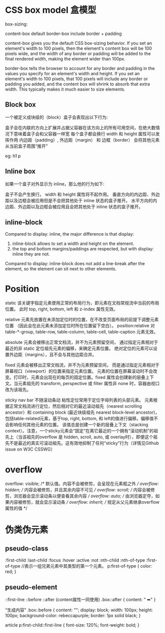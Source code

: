 # CSS box model 盒模型
  box-sizing:

  content-box default
  border-box  include border + padding

  content-box gives you the default CSS box-sizing behavior. 
  If you set an element's width to 100 pixels, 
  then the element's content box will be 100 pixels wide, 
  and the width of any border or padding will be added to the final rendered width, 
  making the element wider than 100px.

  border-box tells the browser to account for any border and padding in the values 
  you specify for an element's width and height. 
  If you set an element's width to 100 pixels, 
  that 100 pixels will include any border or padding you added, 
  and the content box will shrink to absorb that extra width. 
  This typically makes it much easier to size elements.
## Block box
  一个被定义成块级的（block）盒子会表现出以下行为:

  盒子会在内联的方向上扩展并占据父容器在该方向上的所有可用空间，在绝大数情况下意味着盒子会和父容器一样宽
  每个盒子都会换行
  width 和 height 属性可以发挥作用
  内边距（padding）, 外边距（margin） 和 边框（border） 会将其他元素从当前盒子周围“推开”

  eg: h1 p
## Inline box
  如果一个盒子对外显示为 inline，那么他的行为如下:

  盒子不会产生换行。
  width 和 height 属性将不起作用。
  垂直方向的内边距、外边距以及边框会被应用但是不会把其他处于 inline 状态的盒子推开。
  水平方向的内边距、外边距以及边框会被应用且会把其他处于 inline 状态的盒子推开。
## inline-block
  Compared to display: 
  inline, the major difference is that display:
  1. inline-block allows to set a width and height on the element.
  2. the top and bottom margins/paddings are respected, 
    but with display: inline they are not.

  Compared to display: 
  inline-block does not add a line-break after the element, 
  so the element can sit next to other elements.

# Position
  static
  该关键字指定元素使用正常的布局行为，即元素在文档常规流中当前的布局位置。
  此时 top, right, bottom, left 和 z-index 属性无效。

  relative
  元素先放置在未添加定位时的位置，在不改变页面布局的前提下调整元素位置
  （因此会在此元素未添加定位时所在位置留下空白）。
  position:relative 对 table-*-group, table-row, table-column, table-cell, table-caption 元素无效。
  
  absolute
  元素会被移出正常文档流，并不为元素预留空间，
  通过指定元素相对于最近的非 static 定位祖先元素的偏移，来确定元素位置。
  绝对定位的元素可以设置外边距（margins），且不会与其他边距合并。

  fixed
  元素会被移出正常文档流，并不为元素预留空间，
  而是通过指定元素相对于屏幕视口（viewport）的位置来指定元素位置。
  元素的位置在屏幕滚动时不会改变。打印时，元素会出现在的每页的固定位置。fixed 属性会创建新的层叠上下文。当元素祖先的 transform, perspective 或 filter 属性非 none 时，容器由视口改为该祖先。

  sticky
  nav bar 不随滚动条动 
  粘性定位常用于定位字母列表的头部元素。
  元素根据正常文档流进行定位，然后相对它的最近滚动祖先（nearest scrolling ancestor）和 containing block (最近块级祖先 nearest block-level ancestor)，包括table-related元素，基于top, right, bottom, 和 left的值进行偏移。偏移值不会影响任何其他元素的位置。
  该值总是创建一个新的层叠上下文（stacking context）。注意，一个sticky元素会“固定”在离它最近的一个拥有“滚动机制”的祖先上（当该祖先的overflow 是 hidden, scroll, auto, 或 overlay时），即便这个祖先不是最近的真实可滚动祖先。这有效地抑制了任何“sticky”行为（详情见Github issue on W3C CSSWG）

# overflow
  overflow: visible; 
  /* 默认值。内容不会被修剪，会呈现在元素框之外 */ 
  overflow: hidden; 
  /* 内容会被修剪，并且其余内容不可见 */ 
  overflow: scroll; 
  /* 内容会被修剪，浏览器会显示滚动条以便查看其余内容 */ 
  overflow: auto; 
  /* 由浏览器定夺，如果内容被修剪，就会显示滚动条 */ 
  overflow: inherit;
  /* 规定从父元素继承overflow属性的值 */ 

# 伪类伪元素
## pseudo-class
  :first-child
  :last-child
  :focus
  :hover
  :active
  :not
  :nth-child
  :nth-of-type
  :first-of-type
  //表示一组兄弟元素中其类型的第一个元素。
  p:first-of-type {
    color: red;
  }
## pseudo-element
  ::first-line
  ::before
  ::after (content属性一同使用)
  .box::after {
      content: " ➥"
  }  
  
  “生成内容”
  .box::before {
      content: "";
      display: block;
      width: 100px;
      height: 100px;
      background-color: rebeccapurple;
      border: 1px solid black;
  }  

  article p:first-child::first-line {
    font-size: 120%;
    font-weight: bold;
  }
